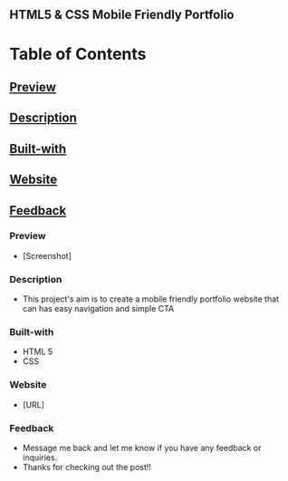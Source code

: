 ## HTML5 & CSS Mobile Friendly Portfolio

# Table of Contents

## [Preview](#Preview)

## [Description](#Description)

## [Built-with](#Built-with)

## [Website](#Website)

## [Feedback](#Feedback)

### Preview

- [Screenshot]

### Description

- This project's aim is to create a mobile friendly portfolio website that can has easy navigation and simple CTA

### Built-with

- HTML 5
- CSS

### Website

- [URL]

### Feedback

- Message me back and let me know if you have any feedback or inquiries.
- Thanks for checking out the post!!
